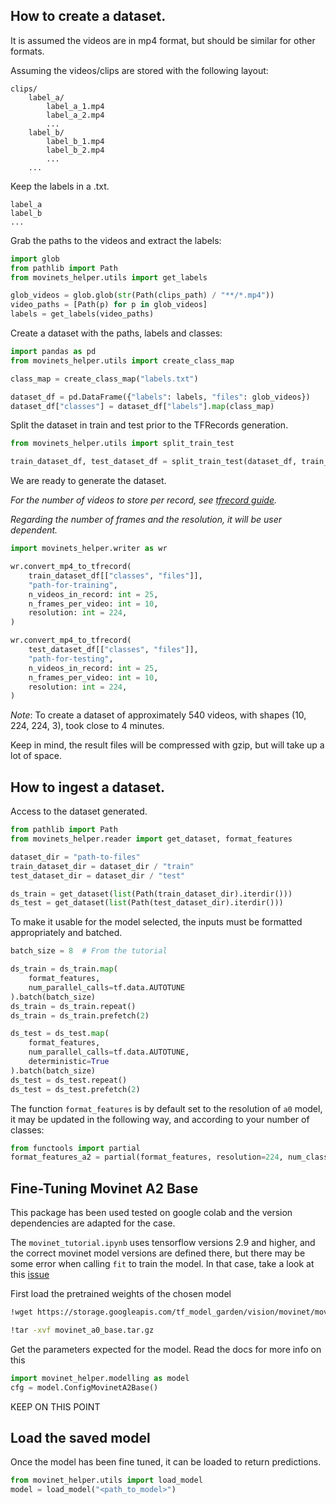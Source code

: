 ## How to create a dataset.

It is assumed the videos are in mp4 format, but should be similar for other formats.

Assuming the videos/clips are stored with the following layout:

```
clips/
    label_a/
        label_a_1.mp4
        label_a_2.mp4
        ...
    label_b/
        label_b_1.mp4
        label_b_2.mp4
        ...
    ...
```

Keep the labels in a .txt.

```
label_a
label_b
...
```

Grab the paths to the videos and extract the labels:

```Python
import glob
from pathlib import Path
from movinets_helper.utils import get_labels

glob_videos = glob.glob(str(Path(clips_path) / "**/*.mp4"))
video_paths = [Path(p) for p in glob_videos]
labels = get_labels(video_paths)
```

Create a dataset with the paths, labels and classes: 

```python
import pandas as pd
from movinets_helper.utils import create_class_map

class_map = create_class_map("labels.txt")

dataset_df = pd.DataFrame({"labels": labels, "files": glob_videos})
dataset_df["classes"] = dataset_df["labels"].map(class_map)
```

Split the dataset in train and test prior to the TFRecords generation.

```python
from movinets_helper.utils import split_train_test

train_dataset_df, test_dataset_df = split_train_test(dataset_df, train_size=0.8)
```

We are ready to generate the dataset.

*For the number of videos to store per record, see [tfrecord guide](https://www.tensorflow.org/tutorials/load_data/tfrecord).*

*Regarding the number of frames and the resolution, it will be user dependent.*

```py
import movinets_helper.writer as wr

wr.convert_mp4_to_tfrecord(
    train_dataset_df[["classes", "files"]],
    "path-for-training",
    n_videos_in_record: int = 25,
    n_frames_per_video: int = 10,
    resolution: int = 224,
)

wr.convert_mp4_to_tfrecord(
    test_dataset_df[["classes", "files"]],
    "path-for-testing",
    n_videos_in_record: int = 25,
    n_frames_per_video: int = 10,
    resolution: int = 224,
)

```

*Note*: To create a dataset of approximately 540 videos,
with shapes (10, 224, 224, 3), took close to 4 minutes.

Keep in mind, the result files will be compressed with gzip,
but will take up a lot of space.

## How to ingest a dataset.

Access to the dataset generated.

```python
from pathlib import Path
from movinets_helper.reader import get_dataset, format_features

dataset_dir = "path-to-files"
train_dataset_dir = dataset_dir / "train"
test_dataset_dir = dataset_dir / "test"

ds_train = get_dataset(list(Path(train_dataset_dir).iterdir()))
ds_test = get_dataset(list(Path(test_dataset_dir).iterdir()))
```

To make it usable for the model selected, the inputs
must be formatted appropriately and batched.

```python
batch_size = 8  # From the tutorial

ds_train = ds_train.map(
    format_features,
    num_parallel_calls=tf.data.AUTOTUNE
).batch(batch_size)
ds_train = ds_train.repeat()
ds_train = ds_train.prefetch(2)

ds_test = ds_test.map(
    format_features,
    num_parallel_calls=tf.data.AUTOTUNE,
    deterministic=True
).batch(batch_size)
ds_test = ds_test.repeat()
ds_test = ds_test.prefetch(2)
```

The function `format_features` is by default set to the resolution of `a0` model, it may be updated in the following way,
and according to your number of classes:

```python
from functools import partial
format_features_a2 = partial(format_features, resolution=224, num_classes=9)
```

## Fine-Tuning Movinet A2 Base

This package has been used tested on google colab and the version dependencies are adapted for the case.

The `movinet_tutorial.ipynb` uses tensorflow versions
2.9 and higher, and the correct movinet model versions are defined there, but there may be some error when calling `fit` to train the model. In that case, take a look at this [issue](https://github.com/tensorflow/models/issues/10590)

First load the pretrained weights of the chosen model

```bash
!wget https://storage.googleapis.com/tf_model_garden/vision/movinet/movinet_a0_base.tar.gz -O movinet_a0_base.tar.gz -q

!tar -xvf movinet_a0_base.tar.gz
```

Get the parameters expected for the model. Read the docs for more info on this

```python
import movinet_helper.modelling as model
cfg = model.ConfigMovinetA2Base()
```

KEEP ON THIS POINT

## Load the saved model

Once the model has been fine tuned, it can be loaded to return predictions.


```python
from movinet_helper.utils import load_model
model = load_model("<path_to_model>")
```
